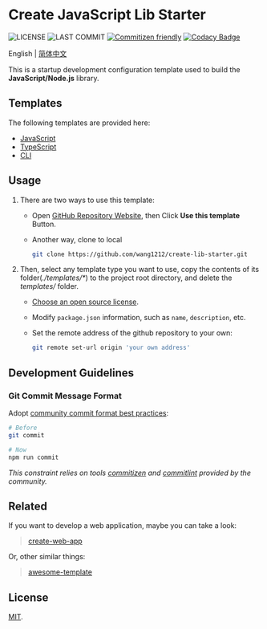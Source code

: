 # Create JavaScript Lib Starter

![LICENSE](https://badgen.net/github/license/wang1212/create-lib-starter)
![LAST COMMIT](https://badgen.net/github/last-commit/wang1212/create-lib-starter)
[![Commitizen friendly](https://img.shields.io/badge/commitizen-friendly-brightgreen.svg)](http://commitizen.github.io/cz-cli/)
[![Codacy Badge](https://app.codacy.com/project/badge/Grade/a8f4a088840a4cec88e56a9c11f25e87)](https://www.codacy.com/gh/wang1212/create-lib-starter/dashboard?utm_source=github.com&utm_medium=referral&utm_content=wang1212/create-lib-starter&utm_campaign=Badge_Grade)

English | [简体中文](./README.zh-CN.md)

This is a startup development configuration template used to build the **JavaScript/Node.js** library.

## Templates

The following templates are provided here:

- [JavaScript](./templates/javascript/)
- [TypeScript](./templates/typescript/)
- [CLI](./templates/cli/)

## Usage

1. There are two ways to use this template:

   - Open [GitHub Repository Website](https://github.com/wang1212/create-lib-starter), then Click **Use this template** Button.

   - Another way, clone to local

     ```bash
     git clone https://github.com/wang1212/create-lib-starter.git
     ```

2. Then, select any template type you want to use, copy the contents of its folder(_./templates/\*_) to the project root directory, and delete the _templates/_ folder.

   - [Choose an open source license](https://choosealicense.com/).

   - Modify `package.json` information, such as `name`, `description`, etc.

   - Set the remote address of the github repository to your own:

     ```bash
     git remote set-url origin 'your own address'
     ```

## Development Guidelines

### Git Commit Message Format

Adopt [community commit format best practices](https://www.conventionalcommits.org/):

```bash
# Before
git commit

# Now
npm run commit
```

_This constraint relies on tools [commitizen](http://commitizen.github.io/cz-cli/) and [commitlint](https://commitlint.js.org/) provided by the community._

## Related

If you want to develop a web application, maybe you can take a look:

> [create-web-app](https://github.com/wang1212/create-web-app)

Or, other similar things:

> [awesome-template](https://github.com/wang1212/awesome-template)

## License

[MIT](./LICENSE).

